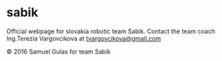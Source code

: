 # sabik

Official webpage for slovakia robotic team Sabik.
Contact the team coach Ing.Terezia Vargovcikova at tvargovcikova@gmail.com


© 2016 Samuel Gulas for team Sabik
